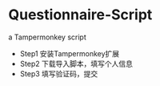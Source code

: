 # Questionnaire-Script
a Tampermonkey script
+ Step1
安装Tampermonkey扩展
+ Step2
下载导入脚本，填写个人信息
+ Step3
填写验证码，提交
